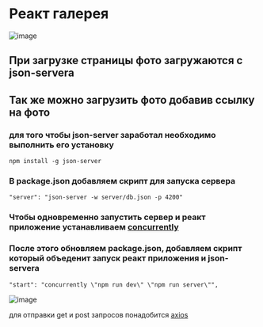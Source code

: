 
# Реакт галерея   

![image](https://github.com/ScherbakovM/gallery-react/assets/109952823/bce095ca-3d7b-4875-b1d8-e7ea483b4b7e)   

## При загрузке страницы фото загружаются c json-servera 
## Так же можно загрузить фото добавив ссылку на фото

### для того чтобы  json-server заработал необходимо выполнить его установку   
```
npm install -g json-server
```

### В package.json добавляем скрипт для запуска сервера 

```
"server": "json-server -w server/db.json -p 4200"
```

### Чтобы одновременно запустить сервер и реакт приложение устанавливаем [concurrently](https://www.npmjs.com/package/concurrently)

### После этого обновляем package.json, добавляем скрипт который объеденит запуск реакт приложения и json-servera

```
"start": "concurrently \"npm run dev\" \"npm run server\"",
```
![image](https://github.com/ScherbakovM/gallery-react/assets/109952823/3fd099fc-ab91-4729-af3f-dc0b31cc1fc6)

для отправки get и post запросов понадобится [axios](https://axios-http.com/docs/api_intro)
